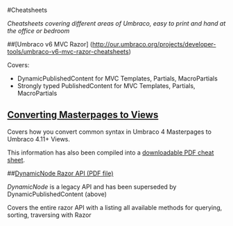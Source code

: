 #Cheatsheets

_Cheatsheets covering different areas of Umbraco, easy to print and hand at the office or bedroom_

##[Umbraco v6 MVC Razor] (http://our.umbraco.org/projects/developer-tools/umbraco-v6-mvc-razor-cheatsheets)

Covers: 
- DynamicPublishedContent for MVC Templates, Partials, MacroPartials
- Strongly typed PublishedContent for MVC Templates, Partials, MacroPartials

## [Converting Masterpages to Views](masterpagestoviews.md)
Covers how you convert common syntax in Umbraco 4 Masterpages to Umbraco 4.11+ Views.

This information has also been compiled into a [downloadable PDF cheat sheet](Masterpages2Views.pdf).

##[DynamicNode Razor API (PDF file)](DynamicNodeRazor.pdf)

_DynamicNode_ is a legacy API and has been superseded by DynamicPublishedContent (above)

Covers the entire razor API with a listing all available methods for querying, sorting, traversing with Razor
